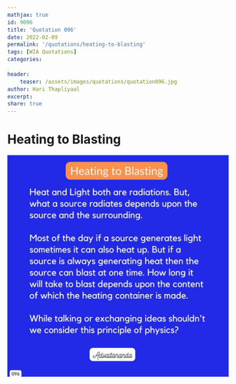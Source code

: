 ```yaml
---
mathjax: true
id: 9096
title: 'Quotation 096'
date: 2022-02-09
permalink: '/quotations/heating-to-blasting'
tags: [WIA Quotations] 
categories: 

header:
    teaser: /assets/images/quotations/quotation096.jpg
author: Hari Thapliyaal 
excerpt:
share: true 
---
```


# Heating to Blasting

![Heating to Blasting](/assets/images/quotations/quotation096.jpg)
